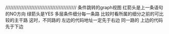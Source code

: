 ////////////////////////////////////////////
条件跳转的graph视图
红箭头是上一条语句的NO方向
绿箭头是YES
多层条件细分每一条路
比较时看所属的细分之前的可比较的主干路
这时，不同路的 左边的代码地址一定先于右边
同一路的 上边的代码先于下边
